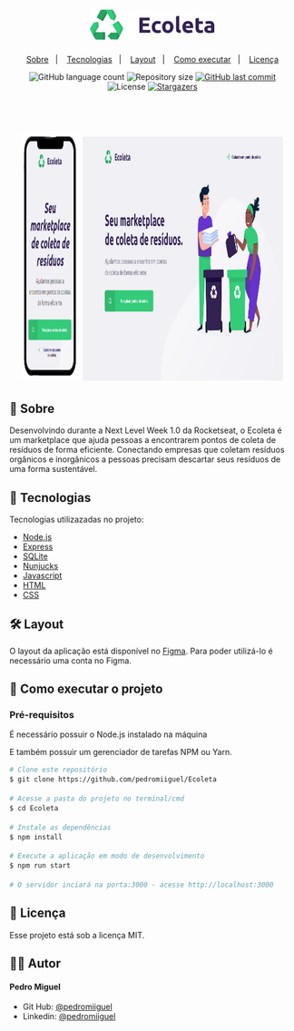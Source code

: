 <h1 align="center">
    <img alt="Ecoleta" title="Ecoleta" src="public/assets/logo.svg" width="220px" />
</h1>

<p align="center">
  <a href="#-sobre">Sobre</a>&nbsp;&nbsp;&nbsp;|&nbsp;&nbsp;&nbsp;
  <a href="#-tecnologias">Tecnologias</a>&nbsp;&nbsp;&nbsp;|&nbsp;&nbsp;&nbsp;
  <a href="#-layout">Layout</a>&nbsp;&nbsp;&nbsp;|&nbsp;&nbsp;&nbsp;
  <a href="#-como-executar-o-projeto">Como executar</a>&nbsp;&nbsp;&nbsp;|&nbsp;&nbsp;&nbsp;
  <a href="#-licença">Licença</a>
</p>

<p align="center">
  <img alt="GitHub language count" src="https://img.shields.io/github/languages/count/pedromiiguel/Ecoleta?color=%2304D361">

  <img alt="Repository size" src="https://img.shields.io/github/repo-size/pedromiiguel/Ecoleta">
	
  
  <a href="https://github.com/pedromiiguel/Ecoleta/commits/master">
    <img alt="GitHub last commit" src="https://img.shields.io/github/last-commit/pedromiiguel/Ecoleta">
  </a>

  <img alt="License" src="https://img.shields.io/badge/license-MIT-brightgreen">
   <a href="https://github.com/pedromiiguel/Ecoleta/stargazers">
    <img alt="Stargazers" src="https://img.shields.io/github/stars/pedromiiguel/Ecoleta?style=social">
  </a>
</p>


<br/>

<h1 align="center">
    <img alt="Ecoleta" title="Ecoleta" src=".github/smartphone-ecoleta.png" width="20%" height="440px"/>
    <img alt="Ecoleta" title="Ecoleta" src=".github/ecoleta.png" width="70%" height="430px"/>
</h1>

## 🔖 Sobre

Desenvolvindo durante a Next Level Week 1.0 da Rocketseat, o Ecoleta é um marketplace que ajuda pessoas a encontrarem pontos de coleta de resíduos de forma eficiente. Conectando empresas que coletam resíduos orgânicos e inorgânicos a pessoas precisam descartar seus resíduos de uma forma sustentável.

## 🚀 Tecnologias

Tecnologias utilizazadas no projeto:

- [Node.js](https://nodejs.org/en/)
- [Express](https://expressjs.com/pt-br/)
- [SQLite](https://www.sqlite.org/index.html)
- [Nunjucks](https://mozilla.github.io/nunjucks/)
- [Javascript](https://developer.mozilla.org/pt-BR/docs/Web/JavaScript)
- [HTML](https://developer.mozilla.org/pt-BR/docs/Web/HTML)
- [CSS](https://developer.mozilla.org/pt-BR/docs/Web/CSS)

## 🛠 Layout

O layout da aplicação está disponível no [Figma](https://www.figma.com/file/Byw4X5etg8VCmezueyhzkC/Ecoleta-(Starter)?node-id=136%3A546). Para poder utilizá-lo é necessário uma conta no Figma.

## 🔧 Como executar o projeto

### Pré-requisitos

<p> É necessário possuir o Node.js instalado na máquina </p>
<p>E também possuir um gerenciador de tarefas NPM ou Yarn.</p>

```bash
# Clone este repositório
$ git clone https://github.com/pedromiiguel/Ecoleta

# Acesse a pasta do projeto no terminal/cmd
$ cd Ecoleta

# Instale as dependências
$ npm install

# Execute a aplicação em modo de desenvolvimento
$ npm run start

# O servidor inciará na porta:3000 - acesse http://localhost:3000 
```

## 📝 Licença

Esse projeto está sob a licença MIT.

## :man_astronaut: Autor

#### Pedro Miguel

- Git Hub: <a href="https://github.com/pedromiiguel" target='_blanck' >@pedromiiguel</a>
- Linkedin: <a href="https://www.linkedin.com/in/pedro-miiguel" target='_blanck' >@pedromiiguel</a>
